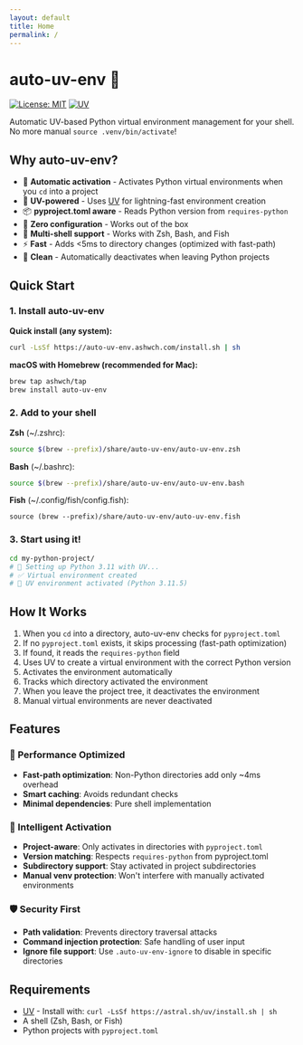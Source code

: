 ```yaml
---
layout: default
title: Home
permalink: /
---
```


# auto-uv-env 🐍

[![License: MIT](https://img.shields.io/badge/License-MIT-yellow.svg)](https://opensource.org/licenses/MIT)
[![UV](https://img.shields.io/badge/UV-Required-blue.svg)](https://github.com/astral-sh/uv)

Automatic UV-based Python virtual environment management for your shell. No more manual `source .venv/bin/activate`!

## Why auto-uv-env?

- 🚀 **Automatic activation** - Activates Python virtual environments when you `cd` into a project
- 🐍 **UV-powered** - Uses [UV](https://github.com/astral-sh/uv) for lightning-fast environment creation
- 📦 **pyproject.toml aware** - Reads Python version from `requires-python`
- 🎯 **Zero configuration** - Works out of the box
- 🐚 **Multi-shell support** - Works with Zsh, Bash, and Fish
- ⚡ **Fast** - Adds <5ms to directory changes (optimized with fast-path)
- 🧹 **Clean** - Automatically deactivates when leaving Python projects

## Quick Start

### 1. Install auto-uv-env

**Quick install (any system):**
```bash
curl -LsSf https://auto-uv-env.ashwch.com/install.sh | sh
```

**macOS with Homebrew (recommended for Mac):**
```bash
brew tap ashwch/tap
brew install auto-uv-env
```

### 2. Add to your shell

**Zsh** (~/.zshrc):
```zsh
source $(brew --prefix)/share/auto-uv-env/auto-uv-env.zsh
```

**Bash** (~/.bashrc):
```bash
source $(brew --prefix)/share/auto-uv-env/auto-uv-env.bash
```

**Fish** (~/.config/fish/config.fish):
```fish
source (brew --prefix)/share/auto-uv-env/auto-uv-env.fish
```

### 3. Start using it!

```bash
cd my-python-project/
# 🐍 Setting up Python 3.11 with UV...
# ✅ Virtual environment created
# 🚀 UV environment activated (Python 3.11.5)
```

## How It Works

1. When you `cd` into a directory, auto-uv-env checks for `pyproject.toml`
2. If no `pyproject.toml` exists, it skips processing (fast-path optimization)
3. If found, it reads the `requires-python` field
4. Uses UV to create a virtual environment with the correct Python version
5. Activates the environment automatically
6. Tracks which directory activated the environment
7. When you leave the project tree, it deactivates the environment
8. Manual virtual environments are never deactivated

## Features

### 🚀 Performance Optimized
- **Fast-path optimization**: Non-Python directories add only ~4ms overhead
- **Smart caching**: Avoids redundant checks
- **Minimal dependencies**: Pure shell implementation

### 🎯 Intelligent Activation
- **Project-aware**: Only activates in directories with `pyproject.toml`
- **Version matching**: Respects `requires-python` from pyproject.toml
- **Subdirectory support**: Stay activated in project subdirectories
- **Manual venv protection**: Won't interfere with manually activated environments

### 🛡️ Security First
- **Path validation**: Prevents directory traversal attacks
- **Command injection protection**: Safe handling of user input
- **Ignore file support**: Use `.auto-uv-env-ignore` to disable in specific directories

## Requirements

- [UV](https://github.com/astral-sh/uv) - Install with: `curl -LsSf https://astral.sh/uv/install.sh | sh`
- A shell (Zsh, Bash, or Fish)
- Python projects with `pyproject.toml`

